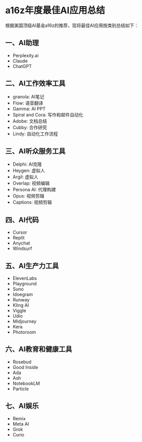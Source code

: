 # a16z年度最佳AI应用总结

根据美国顶级AI基金a16z的推荐，现将最佳AI应用按类别总结如下：

## 一、AI助理

- Perplexity.ai
- Claude
- ChatGPT

## 二、AI工作效率工具

- granola: AI笔记
- Flow: 语音翻译
- Gamma: AI PPT
- Spiral and Cora: 写作和邮件自动化
- Adobe: 文档总结
- Cubby: 合作研究
- Lindy: 自动化工作流程

## 三、AI听众服务工具

- Delphi: AI克隆
- Heygen: 虚拟人
- Argil: 虚拟人
- Overlap: 视频编辑
- Persona AI: 代理构建
- Opus: 视频剪辑
- Captions: 视频剪辑

## 四、AI代码

- Cursor
- Replit
- Anychat
- Windsurf

## 五、AI生产力工具

- ElevenLabs
- Playground
- Suno
- Idoegram
- Runway
- Kling AI
- Viggle
- Udio
- Midjourney
- Kera
- Photoroom

## 六、AI教育和健康工具

- Rosebud
- Good Inside
- Ada
- Ash
- NotebookLM
- Particle

## 七、AI娱乐

- Remix
- Meta AI
- Grok
- Curio 